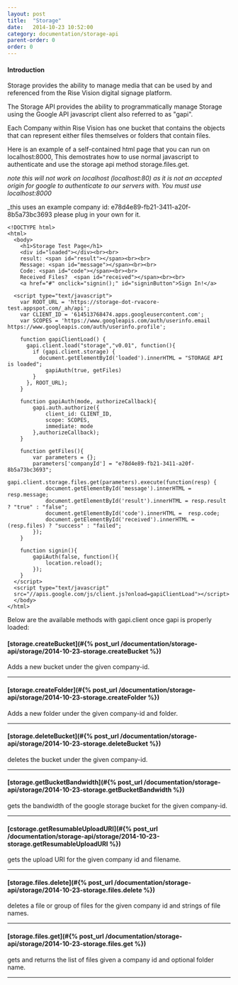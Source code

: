 ```yaml
---
layout: post
title:  "Storage"
date:   2014-10-23 10:52:00
category: documentation/storage-api
parent-order: 0
order: 0
---
```


#### Introduction

Storage provides the ability to manage media that can be used by and referenced from the Rise Vision digital signage platform.

The Storage API provides the ability to programmatically manage Storage using the Google API javascript client also referred to as "gapi".

Each Company within Rise Vision has one bucket that contains the objects that can represent either files themselves or folders that contain files.

Here is an example of a self-contained html page that you can run on localhost:8000,  This demostrates how to use normal javascript to authenticate and use the storage api method storage.files.get.

_note this will not work on localhost (localhost:80) as it is not an accepted origin for google to authenticate to our servers with. You must use localhost:8000_

_this uses an example company id: e78d4e89-fb21-3411-a20f-8b5a73bc3693 please plug in your own for it.

```
<!DOCTYPE html>
<html>
  <body>
    <h1>Storage Test Page</h1>
    <div id="loaded"></div><br><br>
    result: <span id="result"></span><br><br>
    Message: <span id="message"></span><br><br>
    Code: <span id="code"></span><br><br>
    Received Files?  <span id="received"></span><br><br>
    <a href="#" onclick="signin();" id="signinButton">Sign In!</a>

  <script type="text/javascript">
    var ROOT_URL = 'https://storage-dot-rvacore-test.appspot.com/_ah/api';
    var CLIENT_ID = '614513768474.apps.googleusercontent.com';
    var SCOPES = 'https://www.googleapis.com/auth/userinfo.email https://www.googleapis.com/auth/userinfo.profile';

    function gapiClientLoad() {
      gapi.client.load("storage","v0.01", function(){
        if (gapi.client.storage) {
          document.getElementById('loaded').innerHTML = "STORAGE API is loaded";
            gapiAuth(true, getFiles)
        }
      }, ROOT_URL);
    }

    function gapiAuth(mode, authorizeCallback){
        gapi.auth.authorize({
            client_id: CLIENT_ID,
            scope: SCOPES,
            immediate: mode
        },authorizeCallback);
    }

    function getFiles(){
        var parameters = {};
        parameters['companyId'] = "e78d4e89-fb21-3411-a20f-8b5a73bc3693";
        gapi.client.storage.files.get(parameters).execute(function(resp) {
            document.getElementById('message').innerHTML = resp.message;
            document.getElementById('result').innerHTML = resp.result ? "true" : "false";
            document.getElementById('code').innerHTML =  resp.code;
            document.getElementById('received').innerHTML = (resp.files) ? "success" : "failed";
        });
    }

    function signin(){
        gapiAuth(false, function(){
            location.reload();
        });
    }
  </script>
  <script type="text/javascript" 
  src="//apis.google.com/js/client.js?onload=gapiClientLoad"></script>
  </body>
</html>
```


Below are the available methods with gapi.client once gapi is properly loaded:

#### [storage.createBucket](#{% post_url /documentation/storage-api/storage/2014-10-23-storage.createBucket %})

Adds a new bucket under the given company-id.

***

#### [storage.createFolder](#{% post_url /documentation/storage-api/storage/2014-10-23-storage.createFolder %})

Adds a new folder under the given company-id and folder.

***

#### [storage.deleteBucket](#{% post_url /documentation/storage-api/storage/2014-10-23-storage.deleteBucket %})

deletes the bucket under the given company-id.

***

#### [storage.getBucketBandwidth](#{% post_url /documentation/storage-api/storage/2014-10-23-storage.getBucketBandwidth %})

gets the bandwidth of the google storage bucket for the given company-id.

***

#### [cstorage.getResumableUploadURI](#{% post_url /documentation/storage-api/storage/2014-10-23-storage.getResumableUploadURI %})

gets the upload URI for the given company id and filename.

***

#### [storage.files.delete](#{% post_url /documentation/storage-api/storage/2014-10-23-storage.files.delete %})

deletes a file or group of files for the given company id and strings of file names.

***

#### [storage.files.get](#{% post_url /documentation/storage-api/storage/2014-10-23-storage.files.get %})

gets and returns the list of files given a company id and optional folder name.

***
